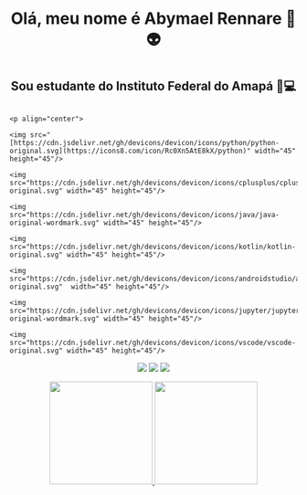 <div>

  <h1 align="center">Olá, meu nome é Abymael Rennare 👻👽<h1/>
  
  <h2 align="center">Sou estudante do Instituto Federal do Amapá 📙💻 <h2/>  
</div>
<div>
    
    <p align="center">
      
    <img src="[https://cdn.jsdelivr.net/gh/devicons/devicon/icons/python/python-original.svg](https://icons8.com/icon/Rc0Xn5AtE8kX/python)" width="45" height="45"/>
          
    <img src="https://cdn.jsdelivr.net/gh/devicons/devicon/icons/cplusplus/cplusplus-original.svg" width="45" height="45"/>
  
    <img src="https://cdn.jsdelivr.net/gh/devicons/devicon/icons/java/java-original-wordmark.svg" width="45" height="45"/>
  
    <img src="https://cdn.jsdelivr.net/gh/devicons/devicon/icons/kotlin/kotlin-original.svg" width="45" height="45"/>
  
    <img src="https://cdn.jsdelivr.net/gh/devicons/devicon/icons/androidstudio/androidstudio-original.svg"  width="45" height="45"/>
  
    <img src="https://cdn.jsdelivr.net/gh/devicons/devicon/icons/jupyter/jupyter-original-wordmark.svg" width="45" height="45"/>
  
    <img src="https://cdn.jsdelivr.net/gh/devicons/devicon/icons/vscode/vscode-original.svg" width="45" height="45"/>
    
  </p>  
           
          
 </div>
  
 <div>
  <p align="center"> 
    <a href="https://instagram.com/_abymael__" target="_blank"><img src="https://img.shields.io/badge/-Instagram-%23E4405F?style=for-the- badge&logo=instagram&logoColor=white" target="_blank"></a>
    <a href = "mailto:rennare091@gmail.com"><img src="https://img.shields.io/badge/Gmail-D14836?style=for-the-badge&logo=gmail&logoColor=white" target="_blank"></a>
    <a href="https://www.linkedin.com/in/abymael_rennare" target="_blank"><img src="https://img.shields.io/badge/-LinkedIn-%230077B5?style=for-the-badge&logo=linkedin&logoColor=white" target="_blank"></a>   
  
   </p>
    </div>
<div>
  <p align="center">    
    <a href="https://github.com/abymael1895">
    <img height="180em" src="https://github-readme-stats.vercel.app/api/top-langs/?username=abymael1895&layout=compact&langs_count=7&theme=dracula"/>
    <img height="180em" src="https://github-readme-stats.vercel.app/api?username=abymael1895&show_icons=true&theme=dracula&include_all_commits=true&count_private=true"/>
  </p>
</div>
